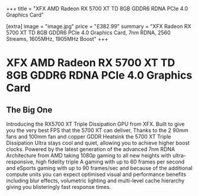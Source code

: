 +++
title = "XFX AMD Radeon RX 5700 XT TD 8GB GDDR6 RDNA PCIe 4.0 Graphics Card"

[extra]
image = "image.jpg"
price = "£382.99"
summary = "XFX Radeon RX 5700 XT TD 8GB GDDR6 PCIe 4.0 Graphics Card, 7nm RDNA, 2560 Streams, 1605MHz, 1905MHz Boost"
+++
# XFX AMD Radeon RX 5700 XT TD 8GB GDDR6 RDNA PCIe 4.0 Graphics Card

## The Big One

Introducing the RX5700 XT Triple Dissipation GPU from XFX. Built to give you the very best FPS that the 5700 XT can deliver, Thanks to the 2 90mm fans and 100mm fan and copper GDDR Heatsink the 5700 XT Triple Dissipation Ultra stays cool and quiet, allowing you to achieve higher boost clocks. Powered by the latest generation of the advanced 7nm RDNA Architecture from AMD taking 1080p gaming to all new heights with ultra-responsive, high fidelity triple A gaming with up to 60 frames per second and eSports gaming with up to 90 frames/sec and because of the additional compute units you can expect optimised visual and performance benefits including blur effects, volumetric lighting and multi-level cache hierarchy giving you blisteringly fast response times.
